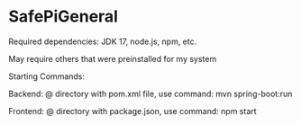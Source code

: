 # SafePiGeneral

Required dependencies: JDK 17, node.js, npm, etc.

May require others that were preinstalled for my system

Starting Commands:

Backend:
@ directory with pom.xml file, use command: mvn spring-boot:run


Frontend:
@ directory with package.json, use command: npm start
